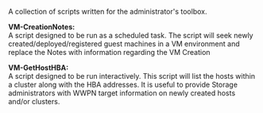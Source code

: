A collection of scripts written for the administrator's toolbox.

<b>VM-CreationNotes:</b>  
  A script designed to be run as a scheduled task. The script will seek 
  newly created/deployed/registered guest machines in a VM environment
  and replace the Notes with information regarding the VM Creation
  
<b>VM-GetHostHBA:</b>  
  A script designed to be run interactively. This script will list the
  hosts within a cluster along with the HBA addresses. It is useful to
  provide Storage administrators with WWPN target information on newly
  created hosts and/or clusters.
